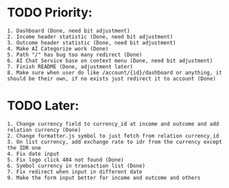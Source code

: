 # TODO Priority:
    1. Dashboard (Done, need bit adjustment)
    2. Income header statistic (Done, need bit adjustment)
    3. Outcome header statistic (Done, need bit adjustment)
    4. Make AI Categorize work (Done)
    5. Path "/" has bug too many redirect (Done)
    6. AI Chat Service base on context menu (Done, need bit adjustment)
    7. Finish README (Done, adjustment later)
    8. Make sure when user do like /account/{id}/dashboard or anything, it should be their own, if no exists just redirect it to account (Done)
    
    
# TODO Later:
    1. Change currency field to currency_id at income and outcome and add relation currency (Done)
    2. Change formatter.js symbol to just fetch from relation currency_id
    3. On list currency, add exchange rate to idr from the currency except the IDR one
    4. Fix date input
    5. Fix logo click 404 not found (Done)
    6. Symbol currency in transaction list (Done)
    7. Fix redirect when input in different date
    9. Make the form input better for income and outcome and others
